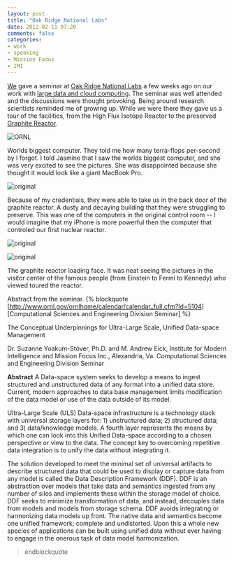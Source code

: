 ```yaml
---
layout: post
title: "Oak Ridge National Labs"
date: 2012-02-11 07:20
comments: false
categories: 
- work
- speaking
- Mission Focus
- IMI
---
```

[We](http://imintel.org) gave a seminar at [Oak Ridge National Labs](http://ornl.gov) a few weeks ago on our work with [large data and cloud computing](http://www.ornl.gov/ornlhome/calendar/calendar_full.cfm?Id=5104).  The seminar was well attended and the discussions were thought provoking.  Being around research scientists reminded me of growing up.  While we were there they gave us a tour of the facilities, from the High Flux Isotope Reactor to the preserved [Graphite Reactor](http://www.ornl.gov/info/news/cco/graphite.shtml).

![ORNL](/assets/images/2012/2012-02-11/2012-02-07-at-14.54.25_Snapseed.jpg)

Worlds biggest computer.  They told me how many terra-flops per-second by I forgot.  I told Jasmine that I saw the worlds biggest computer, and she was very excited to see the pictures.  She was disappointed because she thought it would look like a giant MacBook Pro.

![original](/assets/images/2012/2012-02-11/2012-02-07-at-15.33.20.jpg)

Because of my credentials, they were able to take us in the back door of the graphite reactor.  A dusty and decaying building that they were struggling to preserve.  This was one of the computers in the original control room -- I would imagine that my iPhone is more powerful then the computer that controled our first nuclear reactor.

![original](/assets/images/2012/2012-02-11/2012-02-07-at-15.34.54.jpg)

![original](/assets/images/2012/2012-02-11/2012-02-07-at-15.37.08.jpg)

The graphite reactor loading face.  It was neat seeing the pictures in the visitor center of the famous people (from Einstein to Fermi to Kennedy) who viewed toured the reactor.

Abstract from the seminar.
{% blockquote  [http://www.ornl.gov/ornlhome/calendar/calendar_full.cfm?Id=5104] [Computational Sciences and Engineering Division Seminar] %}

The Conceptual Underpinnings for Ultra-Large Scale, Unified Data-space Management

Dr. Suzanne Yoakum-Stover, Ph.D. and M. Andrew Eick, Institute for Modern Intelligence and Mission Focus Inc., Alexandria, Va.
Computational Sciences and Engineering Division Seminar

**Abstract**
A Data-space system seeks to develop a means to ingest structured and unstructured data of any format into a unified data store. Current, modern approaches to data base management limits modification of the data model or use of the data outside of its model.

Ultra-Large Scale (ULS) Data-space infrastructure is a technology stack with universal storage layers for: 1) unstructured data; 2) structured data; and 3) data/knowledge models. A fourth layer represents the means by which one can look into this Unified Data-space according to a chosen perspective or view to the data. The concept key to overcoming repetitive data integration is to unify the data without integrating it.

The solution developed to meet the minimal set of universal artifacts to describe structured data that could be used to display or capture data from any model is called the Data Description Framework (DDF). DDF is an abstraction over models that take data and semantics ingested from any number of silos and implements these within the storage model of choice. DDF seeks to minimize transformation of data, and instead, decouples data from models and models from storage schema. DDF avoids integrating or harmonizing data models up front. The native data and semantics become one unified framework; complete and undistorted. Upon this a whole new species of applications can be built using unified data without ever having to engage in the onerous task of data model harmonization.
> endblockquote
